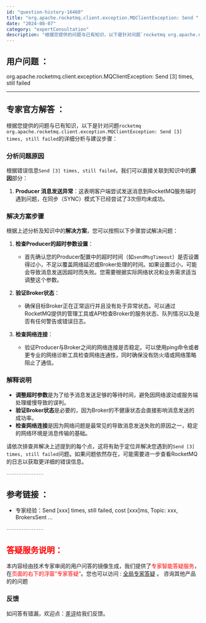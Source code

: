 ```yaml
---
id: "question-history-16460"
title: "org.apache.rocketmq.client.exception.MQClientException: Send "
date: "2024-08-07"
category: "expertConsultation"
description: "根据您提供的问题与已有知识，以下是针对问题`rocketmq org.apache.rocketmq.client.exception.MQClientException: Send [3] times, still failed`的详细分析与建议步骤：### 分析问题原因根据错误信息`Send ["
---
```


## 用户问题 ： 
 org.apache.rocketmq.client.exception.MQClientException: Send [3] times, still failed  

---------------
## 专家官方解答 ：

根据您提供的问题与已有知识，以下是针对问题`rocketmq org.apache.rocketmq.client.exception.MQClientException: Send [3] times, still failed`的详细分析与建议步骤：

### 分析问题原因

根据错误信息`Send [3] times, still failed`，我们可以直接关联到知识中的**原因**部分：

1. **Producer 消息发送异常**：这表明客户端尝试发送消息到RocketMQ服务端时遇到问题，在同步（SYNC）模式下已经尝试了3次但均未成功。

### 解决方案步骤

根据上述分析及知识中的**解决方案**，您可以按照以下步骤尝试解决问题：

1. **检查Producer的超时参数设置**：
   - 首先确认您的Producer配置中的超时时间（如`sendMsgTimeout`）是否设置得过小，不足以覆盖网络延迟或Broker处理的时间。如果设置过小，可能会导致消息发送因超时而失败。您需要根据实际网络状况和业务需求适当调整这个参数。

2. **验证Broker状态**：
   - 确保目标Broker正在正常运行并且没有处于异常状态。可以通过RocketMQ提供的管理工具或API检查Broker的服务状态、队列情况以及是否有任何警告或错误日志。

3. **检查网络连接**：
   - 验证Producer与Broker之间的网络连接是否稳定。可以使用ping命令或者更专业的网络诊断工具检查网络连通性，同时确保没有防火墙或网络策略阻止了通信。

### 解释说明

- **调整超时参数**是为了给予消息发送足够的等待时间，避免因网络波动或服务端处理缓慢导致的误判。
- **验证Broker状态**是必要的，因为Broker的不健康状态会直接影响消息发送的成功率。
- **检查网络连接**是因为网络问题是最常见的导致消息发送失败的原因之一，稳定的网络环境是消息传输的基础。

请依次排查并解决上述提到的每个点，这将有助于定位并解决您遇到的`Send [3] times, still failed`问题。如果问题依然存在，可能需要进一步查看RocketMQ的日志以获取更详细的错误信息。


<font color="#949494">---------------</font> 


## 参考链接 ：

* 专家经验：Send [xxx] times, still failed, cost [xxx]ms, Topic: xxx, BrokersSent ... 


 <font color="#949494">---------------</font> 
 


## <font color="#FF0000">答疑服务说明：</font> 

本内容经由技术专家审阅的用户问答的镜像生成，我们提供了<font color="#FF0000">专家智能答疑服务</font>，在<font color="#FF0000">页面的右下的浮窗”专家答疑“</font>。您也可以访问 : [全局专家答疑](https://answer.opensource.alibaba.com/docs/intro) 。 咨询其他产品的的问题

### 反馈
如问答有错漏，欢迎点：[差评](https://ai.nacos.io/user/feedbackByEnhancerGradePOJOID?enhancerGradePOJOId=16462)给我们反馈。
